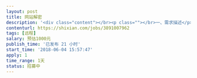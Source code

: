 ```yaml
---                
layout: post       
title: 网站解密           
description: '<div class="content"></br><p class=""></br>一、需求描述</p></br><p class="">产品类别：网站</br><br/>开发进度：一到三天。 </br><br/>功能：混淆加密的解密、SSL证书加密的解密</br><br/>技术：熟练解密技术。</p></br><p class="">二、人才要求</p></br><p class="">精通加密解密技术。</p></br><p class="">三、其他要求</p></br><p class="">坐班要求：可以远程。 </br><br/>项目周期：1天。</p></br></div>'     
contenturl: https://shixian.com/jobs/3891007962      
tags: [远程]            
salary: 预估1000元          
publish_time: '已发布 21 小时'         
start_time: '2018-06-04 15:57:47'           
apply: 1                   
time_range: 1天              
status: 招募中                  
---                 
```

